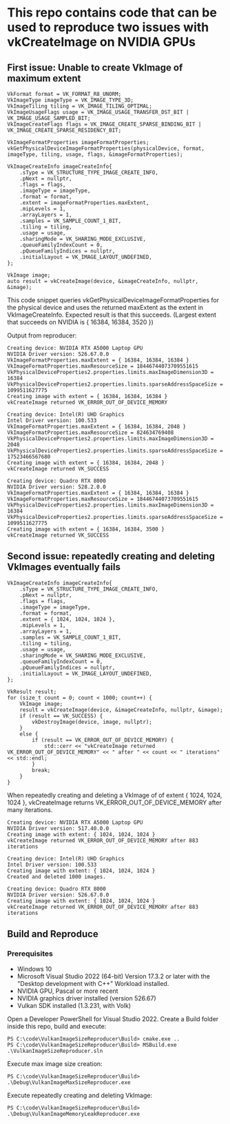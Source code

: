 # This repo contains code that can be used to reproduce two issues with vkCreateImage on NVIDIA GPUs #

## First issue: Unable to create VkImage of maximum extent ##
```
VkFormat format = VK_FORMAT_R8_UNORM;
VkImageType imageType = VK_IMAGE_TYPE_3D;
VkImageTiling tiling = VK_IMAGE_TILING_OPTIMAL;
VkImageUsageFlags usage = VK_IMAGE_USAGE_TRANSFER_DST_BIT | VK_IMAGE_USAGE_SAMPLED_BIT;
VkImageCreateFlags flags = VK_IMAGE_CREATE_SPARSE_BINDING_BIT | VK_IMAGE_CREATE_SPARSE_RESIDENCY_BIT;

VkImageFormatProperties imageFormatProperties;
vkGetPhysicalDeviceImageFormatProperties(physicalDevice, format, imageType, tiling, usage, flags, &imageFormatProperties);

VkImageCreateInfo imageCreateInfo{
    .sType = VK_STRUCTURE_TYPE_IMAGE_CREATE_INFO,
    .pNext = nullptr,
    .flags = flags,
    .imageType = imageType,
    .format = format,
    .extent = imageFormatProperties.maxExtent,
    .mipLevels = 1,
    .arrayLayers = 1,
    .samples = VK_SAMPLE_COUNT_1_BIT,
    .tiling = tiling,
    .usage = usage,
    .sharingMode = VK_SHARING_MODE_EXCLUSIVE,
    .queueFamilyIndexCount = 0,
    .pQueueFamilyIndices = nullptr,
    .initialLayout = VK_IMAGE_LAYOUT_UNDEFINED,
};

VkImage image;
auto result = vkCreateImage(device, &imageCreateInfo, nullptr, &image);
```
This code snippet queries vkGetPhysicalDeviceImageFormatProperties for the physical device and uses the returned maxExtent as the extent in VkImageCreateInfo. Expected result is that this succeeds. (Largest extent that succeeds on NVIDIA is { 16384, 16384, 3520 })

Output from reproducer:
```
Creating device: NVIDIA RTX A5000 Laptop GPU
NVIDIA Driver version: 526.67.0.0
VkImageFormatProperties.maxExtent = { 16384, 16384, 16384 }
VkImageFormatProperties.maxResourceSize = 18446744073709551615
VkPhysicalDeviceProperties2.properties.limits.maxImageDimension3D = 16384
VkPhysicalDeviceProperties2.properties.limits.sparseAddressSpaceSize = 1099511627775
Creating image with extent = { 16384, 16384, 16384 }
vkCreateImage returned VK_ERROR_OUT_OF_DEVICE_MEMORY

Creating device: Intel(R) UHD Graphics
Intel Driver version: 100.533
VkImageFormatProperties.maxExtent = { 16384, 16384, 2048 }
VkImageFormatProperties.maxResourceSize = 824634769408
VkPhysicalDeviceProperties2.properties.limits.maxImageDimension3D = 2048
VkPhysicalDeviceProperties2.properties.limits.sparseAddressSpaceSize = 17523466567680
Creating image with extent = { 16384, 16384, 2048 }
vkCreateImage returned VK_SUCCESS

Creating device: Quadro RTX 8000
NVIDIA Driver version: 528.2.0.0
VkImageFormatProperties.maxExtent = { 16384, 16384, 16384 }
VkImageFormatProperties.maxResourceSize = 18446744073709551615
VkPhysicalDeviceProperties2.properties.limits.maxImageDimension3D = 16384
VkPhysicalDeviceProperties2.properties.limits.sparseAddressSpaceSize = 1099511627775
Creating image with extent = { 16384, 16384, 3500 }
vkCreateImage returned VK_SUCCESS
```
## Second issue: repeatedly creating and deleting VkImages eventually fails ##
```
VkImageCreateInfo imageCreateInfo{
    .sType = VK_STRUCTURE_TYPE_IMAGE_CREATE_INFO,
    .pNext = nullptr,
    .flags = flags,
    .imageType = imageType,
    .format = format,
    .extent = { 1024, 1024, 1024 },
    .mipLevels = 1,
    .arrayLayers = 1,
    .samples = VK_SAMPLE_COUNT_1_BIT,
    .tiling = tiling,
    .usage = usage,
    .sharingMode = VK_SHARING_MODE_EXCLUSIVE,
    .queueFamilyIndexCount = 0,
    .pQueueFamilyIndices = nullptr,
    .initialLayout = VK_IMAGE_LAYOUT_UNDEFINED,
};

VkResult result;
for (size_t count = 0; count < 1000; count++) {
    VkImage image;
    result = vkCreateImage(device, &imageCreateInfo, nullptr, &image);
    if (result == VK_SUCCESS) {
        vkDestroyImage(device, image, nullptr);
    }
    else {
        if (result == VK_ERROR_OUT_OF_DEVICE_MEMORY) {
            std::cerr << "vkCreateImage returned VK_ERROR_OUT_OF_DEVICE_MEMORY" << " after " << count << " iterations" << std::endl;
        }
        break;
    }
}

```
When repeatedly creating and deleting a VkImage of of extent { 1024, 1024, 1024 }, vkCreateImage returns VK_ERROR_OUT_OF_DEVICE_MEMORY after many iterations. 

```
Creating device: NVIDIA RTX A5000 Laptop GPU
NVIDIA Driver version: 517.40.0.0
Creating image with extent: { 1024, 1024, 1024 }
vkCreateImage returned VK_ERROR_OUT_OF_DEVICE_MEMORY after 883 iterations

Creating device: Intel(R) UHD Graphics
Intel Driver version: 100.533
Creating image with extent: { 1024, 1024, 1024 }
Created and deleted 1000 images.

Creating device: Quadro RTX 8000
NVIDIA Driver version: 526.67.0.0
Creating image with extent: { 1024, 1024, 1024 }
vkCreateImage returned VK_ERROR_OUT_OF_DEVICE_MEMORY after 883 iterations
```

## Build and Reproduce ##
### Prerequisites ###
- Windows 10
- Microsoft Visual Studio 2022 (64-bit) Version 17.3.2 or later with the "Desktop development with C++" Workload installed.
- NVIDIA GPU, Pascal or more recent
- NVIDIA graphics driver installed (version 526.67)
- Vulkan SDK installed (1.3.231, with Volk)

Open a Developer PowerShell for Visual Studio 2022. Create a Build folder inside this repo, build and execute:

```
PS C:\code\VulkanImageSizeReproducer\Build> cmake.exe ..
PS C:\code\VulkanImageSizeReproducer\Build> MSBuild.exe .\VulkanImageSizeReproducer.sln
```

Execute max image size creation:
```
PS C:\code\VulkanImageSizeReproducer\Build> .\Debug\VulkanImageMaxSizeReproducer.exe
```

Execute repeatedly creating and deleting VkImage:
```
PS C:\code\VulkanImageSizeReproducer\Build> .\Debug\VulkanImageMemoryLeakReproducer.exe
```
